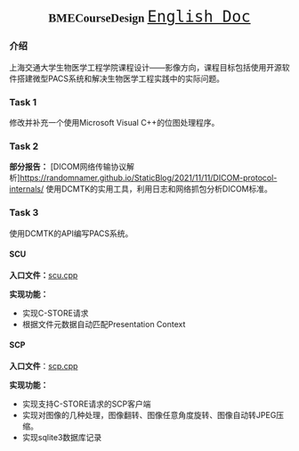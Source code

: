 <h2 align = "center" style="font-family: fantasy;">BMECourseDesign <a style="font-family: monospace; font-size:28px; font-weight: 500;"href="./README-en.md">English Doc</a></h2>

### 介绍

上海交通大学生物医学工程学院课程设计——影像方向，课程目标包括使用开源软件搭建微型PACS系统和解决生物医学工程实践中的实际问题。

### Task 1

修改并补充一个使用Microsoft Visual C++的位图处理程序。

### Task 2

**部分报告：** [DICOM网络传输协议解析]https://randomnamer.github.io/StaticBlog/2021/11/11/DICOM-protocol-internals/
使用DCMTK的实用工具，利用日志和网络抓包分析DICOM标准。

### Task 3

使用DCMTK的API编写PACS系统。

#### SCU 

**入口文件：**[scu.cpp](3/src/scu.cpp)

**实现功能：**

- 实现C-STORE请求
- 根据文件元数据自动匹配Presentation Context

#### SCP

**入口文件**：[scp.cpp](3/src/scp.cpp)

**实现功能：**

- 实现支持C-STORE请求的SCP客户端
- 实现对图像的几种处理，图像翻转、图像任意角度旋转、图像自动转JPEG压缩。
- 实现sqlite3数据库记录



